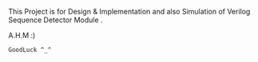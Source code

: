 This Project is for Design & Implementation and also Simulation of Verilog Sequence Detector Module .

A.H.M :)


	GoodLuck ^_^

